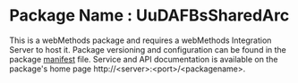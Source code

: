 # Package Name : UuDAFBsSharedArc
This is a webMethods package and requires a webMethods Integration Server to host it. Package versioning and configuration can be found in the package [manifest](./UuDAFBsSharedArc/manifest.v3) file. Service and API documentation is available on the package's home page http://&lt;server&gt;:&lt;port&gt;/&lt;packagename>.
